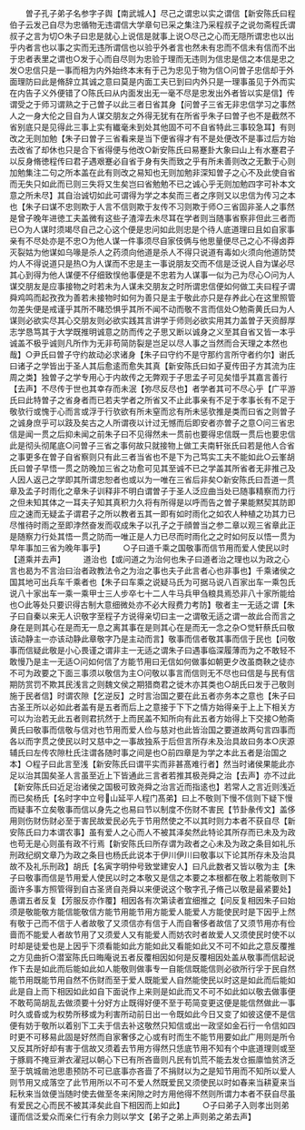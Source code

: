 <!-- { "loadSidebar": true } -->
　　曽子孔子弟子名参字子舆【南武城人】尽己之谓忠以实之谓信【新安陈氏曰程伯子云发己自尽为忠循物无违谓信大学章句已采之集注乃采程叔子之说勿斋程氏谓叔子之言为切○朱子曰忠是就心上说信是就事上说○尽己之心而无隠所谓忠也以出乎内者言也以事之实而无违所谓信也以验乎外者言也然未有忠而不信未有信而不出于忠者表里之谓也○发于心而自尽则为忠验于理而无违则为信忠是信之本信是忠之发○忠信只是一事而相为内外始终本末有于己为忠见于物为信○问曽子忠信却于外面理防曰此是脩辞立其诚之意曰莫是内面工夫已到曰内外只是一理事虽见于外而实在内告子义外便错了○陈氏曰从内面发出无一毫不尽是忠发出外者皆以实是信】传谓受之于师习谓熟之于己曽子以此三者日省其身【问曽子三省无非忠信学习之事然人之一身大伦之目自为人谋交朋友之外得无犹有在所省乎朱子曰曽子也不是截然不省别底只是见得此三事上实有纎毫未到处其他固不可不自省特此三事较急耳】有则改之无则加勉【朱子曰曽子三省看来是当下便省得才有不是处便改不是事过后方始去改省了却休也只是合下省得便与他改○新安陈氏曰易蹇卦大象曰山上有水蹇君子以反身脩徳程传曰君子遇艰蹇必自省于身有失而致之乎有所未善则改之无歉于心则加勉集注二句之所本盖在此有则改之易知也无则加勉非深知曽子之心不及此使自省而无失只如此而已则三失将又生矣岂曰省勉勉不已之诚心乎无则加勉四字可补本文意之所未尽】其自治诚切如此可谓得为学之本矣而三者之序则又以忠信为传习之本也【朱子曰谋不忠则欺于人言不信则欺于友传不习则欺于师○三省固非圣人之事然是曾子晚年进徳工夫盖微有这些子渣滓去未尽耳在学者则当随事省察非但此三者而已○为人谋时须竭尽自己之心这个便是忠问如此则忠是个待人底道理曰且如自家事亲有不尽处亦是不忠○为他人谋一件事须尽自家伎俩与他思量便尽己之心不得卤莽灭裂姑为他谋如乌喙是杀人之药须向他道是杀人不得只说道有毒如火须向他道防焚灼人不得说道只是热○为人谋而不忠是主一事说朋友交而不信是泛说人自为谋必尽其心到得为他人谋便不仔细致悮他事便是不忠若为人谋事一似为己为尽心○问为人谋交朋友是应事接物之时若未为人谋未交朋友之时所谓忠信便如何做工夫曰程子谓舜鸡鸣而起孜孜为善若未接物时如何为善只是主于敬此亦只是存养此心在这里照管勿差失便是戒谨乎其所不睹恐惧乎其所不闻不动而敬不言而信处○勉斋黄氏曰为人谋则必欲实尽其心交朋友则必欲实践其言讲学于师则必欲实用其力盖曽子天资醇厚志学恳笃其于大学既推明诚意之防而传之子思又断以诚身之义至其自省又皆一本乎诚盖不极乎诚则凡所作为无非苟简防裂是岂足以尽人事之当然而合天理之本然也哉】○尹氏曰曽子守约故动必求诸身【朱子曰守约不是守那约言所守者约尔】谢氏曰诸子之学皆出于圣人其后愈逺而愈失其真【新安陈氏曰如子夏传田子方其流为庄周之类】独曽子之学专用心于内故传之无弊观于子思孟子可见矣惜乎其嘉言善行【去声】不尽传于世也其幸存而未泯【弥尽反尽也】者学者其可不尽心乎【广平游氏曰此特曽子之省身者而已若夫学者之所省又不止此事亲有不足于孝事长有不足于敬欤行或愧于心而言或浮于行欤欲有所未窒而忿有所未惩欤推是类而曰省之则曽子之诚身庶乎可以跂及矣古之人所谓夜以计过无憾而后即安者亦曽子之意○问三省忠信是闻一贯之后抑未闻之前朱子曰不见得然未一贯前也要得忠信既一贯后也要忠信此是彻头彻尾底○问曽子三省之事何故只就接物上做工夫南轩张氏曰若是他人合省之事更多在曽子自省察则只有此三者当省也不是下为己笃实工夫不能如此○云峯胡氏曰曽子早悟一贯之防晚加三省之功愈可见其至诚不已之学盖其所省者无非推己及人因人返己之学即其所谓忠恕者也或以为一唯在三省后非矣○新安陈氏曰吾道一贯章及孟子时雨化之章朱子训释非不明白谓曽子于圣人泛应曲当处已随事精察而力行之但未知其体之一耳夫子知其真积力久将有所得是以呼而告之曽子果能黙契其防即应之速而无疑孟子谓君子之所以教者五其一即有如时雨化之如农人种植之功其力已尽惟待时雨之至即浡然奋发而収成朱子以孔子之于顔曽当之参二章以观三省章此正是随察力行处其悟一贯之防而一唯正是人力已尽而时雨化之之时如何反以悟一贯为早年事加三省为晚年事乎】
　　○子曰道千乘之国敬事而信节用而爱人使民以时【道乘并去声】
　　道治也【或问道之为治何也朱子曰道者治之理也以为政之心言也曷为不言治曰治者政教法令之为治之事也夫子此言者心也非事也】千乘诸侯之国其地可出兵车千乘者也【朱子曰车乘之说疑马氏为可据马说八百家出车一乘包氏说八十家出车一乘一乘甲士三人步卒七十二人牛马兵甲刍粮具焉恐非八十家所能给也○此等处只要识得古制大意细微处亦不必大叚费力考防】敬者主一无适之谓【朱子曰自秦以来无人识敬字至程子方说得亲切曰主一之谓敬无适之谓一故此合而言之身在是则其心在是而无一息之离其事在是则其心在是而无一念之杂○觉轩蔡氏曰敬该动静主一亦该动静此章敬字乃是主动而言】敬事而信者敬其事而信于民也【问敬事而信疑此敬是小心畏谨之谓非主一无适之谓朱子曰遇事临深履薄而为之不敢轻不敢慢乃是主一无适○问如何信了方能节用曰无信如何做事如朝更夕改虽商鞅之徒亦不可为政要之下面三事须以敬信为主○问敬以事言而信则无不尽也曰信是与民有信期防赏罚不欺其民浅言之则魏文侯之期猎商君之徙木亦其类也○胡氏曰发于己敬则施于民者信】时谓农隙【乞逆反】之时言治国之要在此五者亦务本之意也【朱子曰古圣王所以必如此者盖有是五者而后上之意接于下下之情方始得亲于上上下相关方可以为治若无此五者则君抗然于上而民盖不知所向有此五者方始得上下交接○勉斋黄氏曰敬事而信敬与信对也节用而爱人俭与慈对也此皆治国之要道故两句言四事而各以而字贯之使民以时又慈中之一事故独系于后但言所存未及治具故曰务本○庆源辅氏曰左传农隙杜氏注谓各随时事之间是也○前四章是为学之本此五者是治国之本】○程子曰此言至浅【新安陈氏曰谓平实而非甚髙难行者】然当时诸侯果能此亦足以治其国矣圣人言虽至近上下皆通此三言者若推其极尧舜之治【去声】亦不过此【新安陈氏曰近足治诸侯之国极可致尧舜之治言近而指逺也】若常人之言近则浅近而已矣杨氏【名时字中立号山延平人程门髙弟】曰上不敬则下慢不信则下疑下慢而疑事不立矣敬事而信以身先之也易曰节以制度不伤财不害民【节卦彖传文】盖侈用则伤财伤财必至于害民故爱民必先于节用然使之不以其时则力本者不获自尽【新安陈氏曰力本谓农事】虽有爱人之心而人不被其泽矣然此特论其所存而已未及为政也苟无是心则虽有政不行焉【新安陈氏曰所存谓为政者之心未及为政之条目如礼乐刑政纪纲文章乃为政之条目也杨氏此说本于伊川伊川曰敬事以下论其所存未及治具故不及礼乐刑政】胡氏【名寅字明仲号致堂建安人】曰凡此数者又皆以敬为主【朱子曰敬事而信是节用爱人使民以时之本敬又是信之本要之本根都在敬上若能敬则下面许多事方照管得到自古圣贤自尧舜以来便说这个敬字孔子脩己以敬是最紧要处】愚谓五者反复【芳服反亦作覆】相因各有次第读者宜细推之【问反复相因朱子曰始须是敬能敬方能信能敬信方能节用能节用方能爱人能爱人方能使民时是下因乎上然有敬于己而不信于人者故敬了又须信亦有信于人而自奢侈者故信了又须节用亦有俭啬而不能爱人者故节用了又须爱人又有能爱人而妨农时者故爱人又须使民时使不以时却是徒爱也是上因乎下须看能如此方能如此又看能如此又不可不如此之意反覆推之方见曲折○潜室陈氏曰晦庵说五者反覆相因如何是反覆相因处盖从敬事而信起说作下去是如此而后能如此如人能敬则做事专一自能信既能信则必欲所行孚于民自然能节用既能节用自然不伤财而至于爱人既能爱人自然能使民以时这是如此而后能如此是自上而下相因如此如自下面说作上来则是如此而又不可不如此如以敬去做事便不敢苟简胡乱去做须要十分好方止既得好便不至于苟简变更这便是能信然做此一事时久或昏或为权势所移或为利害所动前日出一令既如此今日又变了如彼这便不是信便有妨于敬所以着别下工夫于信去补这敬然只知信或出一政坚如金石行一令信如四时更不可移易此固是好然而自家奢侈之心或有时而生不能节用要如此广用则是所令又反其所好却有害于信故又须着去节用方得然只恁底节用不知有个中底道理则或至于豚肩不掩豆澣衣濯冠以朝心下已有所吝啬则凡民有饥荒不能去发仓振廪恤贫济乏至于筑城凿池思患预防不可已底事亦吝啬了不捐财以为之是知节用而不知所以爱人则节用又成落空了此节用所以不可不爱人然既爱民又须使民以时如春来当耕夏来当耘秋来当敛便当随时使去做至冬来闲隙之时方用他得不然则所谓力本者不获自尽虽有爱民之心而民不被其泽矣此自下相因而上如此】
　　○子曰弟子入则孝出则弟谨而信泛爱众而亲仁行有余力则以学文【弟子之弟上声则弟之弟去声】
